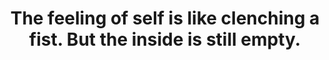 ---
title: The feeling of self is like clenching a fist. But the inside is still empty.
tags: self
self: true
selforder: 3
selfconsciousness: true
---